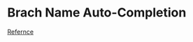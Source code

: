 # Brach Name Auto-Completion

[Refernce](https://medium.com/fusionqa/autocomplete-git-commands-and-branch-names-in-terminal-on-mac-os-x-4e0beac0388a)
